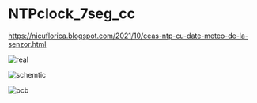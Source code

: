 # NTPclock_7seg_cc
https://nicuflorica.blogspot.com/2021/10/ceas-ntp-cu-date-meteo-de-la-senzor.html

![real](https://blogger.googleusercontent.com/img/a/AVvXsEhbZ0zTNTHDlasm3gMxHbyaSeeeQ1r6RyJfzGkacybQLHhntcHKkMs1RlUhnGm1jxKRQXC1CVxnBzxjV6_MBcRU8z6Chf9hCC1TGkLwdzUkQ18neKrAe_KhB87yNdW0m-dYhOdfWPmr1sENnFfShSuCTY1wGbDHAxcQqeFP_2A308DK6nG5f7nlx6G0zQ=w150-h200)

![schemtic](https://blogger.googleusercontent.com/img/a/AVvXsEidTtkbjIqwD_O-BS6T8422mDEYZMkjNLl59THPX86x7wycdQcLjF8AZaRcHfMhTs5xZ3kI5cxwV_kvCwqnfLvLKF4acFQ7GZeslDKr9hC9FF4g_-OXu1ZrqzxzdoYRD9Ywz2ShYh1ezWVr1k9S83wm8NMYtDE9iN4UTqmGIygM6Zj0im72b_QNTU7feg=s1319)

![pcb](https://blogger.googleusercontent.com/img/a/AVvXsEhkFwdGxunESq4z5Em0CjsDjTQ-kL1pQTIhbKDwfOGkm5w_XQpyrPxWVt2Qou3IvGcaNcVoJVG-aOSYEF9K5_hwqUlunJSs8hr7gOdjJX80lE6G4tk7xo1zFkFvIEbtICMg_Kc7sNraWKXQ_53L7kLOUYr9L8nUnwPJDoD5UsNkp15tDJIxM1J5UwGVlg=s1062)

